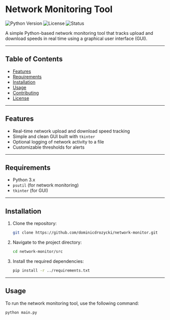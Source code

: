# Network Monitoring Tool

![Python Version](https://img.shields.io/badge/Python-3.x-blue)
![License](https://img.shields.io/badge/License-MIT-green)
![Status](https://img.shields.io/badge/Status-Active-brightgreen)

A simple Python-based network monitoring tool that tracks upload and download speeds in real time using a graphical user interface (GUI).

---

## Table of Contents
- [Features](#features)
- [Requirements](#requirements)
- [Installation](#installation)
- [Usage](#usage)
- [Contributing](#contributing)
- [License](#license)

---

## Features
- Real-time network upload and download speed tracking
- Simple and clean GUI built with `tkinter`
- Optional logging of network activity to a file
- Customizable thresholds for alerts

---

## Requirements
- Python 3.x
- `psutil` (for network monitoring)
- `tkinter` (for GUI)

---

## Installation

1. Clone the repository:
    ```bash
    git clone https://github.com/dominicdrozycki/network-monitor.git
    ```
2. Navigate to the project directory:
    ```bash
    cd network-monitor/src
    ```
3. Install the required dependencies:
    ```bash
    pip install -r ../requirements.txt
    ```

---

## Usage

To run the network monitoring tool, use the following command:
```bash
python main.py
